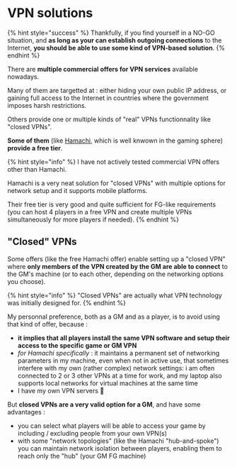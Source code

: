 # VPN solutions

{% hint style="success" %}
Thankfully, if you find yourself in a NO-GO situation, and **as long as your can establish outgoing connections** to the Internet, **you should be able to use some kind of VPN-based solution**.
{% endhint %}

There are **multiple commercial offers for VPN services** available nowadays.

Many of them are targetted at : either hiding your own public IP address, or gaining full access to the Internet in countries where the government imposes harsh restrictions.

Others provide one or multiple kinds of "real" VPNs functionnality like "closed VPNs".

**Some of them** \(like [Hamachi](https://www.vpn.net/), which is well knwown in the gaming sphere\) **provide a free tier**.

{% hint style="info" %}
I have not actively tested commercial VPN offers other than Hamachi.

Hamachi is a very neat solution for "closed VPNs" with multiple options for network setup and it supports mobile platforms.

Their free tier is very good and quite sufficient for FG-like requirements \(you can host 4 players in a free VPN and create multiple VPNs simultaneously for more players if needed\).
{% endhint %}

## "Closed" VPNs

Some offers \(like the free Hamachi offer\) enable setting up a "closed VPN" where **only members of the VPN created by the GM are able to connect** to the GM's machine \(or to each other, depending on the networking options you choose\).

{% hint style="info" %}
"Closed VPNs" are actually what VPN technology was initially designed for.
{% endhint %}

My personnal preference, both as a GM and as a player, is to avoid using that kind of offer, because :

* **it implies that all players install the same VPN software and setup their access to the specific game or GM VPN**
* _for Hamachi specifically_ : it maintains a permanent set of networking parameters in my machine, even when not in active use, that sometimes interfere with my own \(rather complex\) network settings: i am often connected to 2 or 3 other VPNs at a time for work, and my laptop also supports local networks for virtual machines at the same time
* I have my own VPN servers 🤣 

But **closed VPNs are a very valid option for a GM**, and have some advantages :

* you can select what players will be able to access your game by including / excluding people from your own VPN\(s\)
* with some "network topologies" \(like the Hamachi "hub-and-spoke"\) you can maintain network isolation between players, enabling them to reach only the "hub" \(your GM FG machine\)







